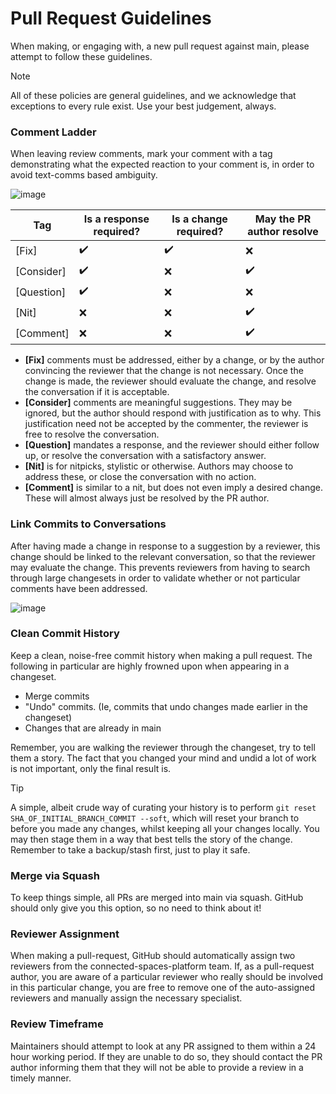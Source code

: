 # Pull Request Guidelines

When making, or engaging with, a new pull request against main, please attempt to follow these guidelines.

> [!NOTE]
> All of these policies are general guidelines, and we acknowledge that exceptions to every rule exist. Use your best judgement, always.


### Comment Ladder
When leaving review comments, mark your comment with a tag demonstrating what the expected reaction to your comment is, in order to avoid text-comms based ambiguity.

![image](https://github.com/user-attachments/assets/9fd015c4-815a-4bd0-82b1-e27a6ab99717)


| Tag  | Is a response required? | Is a change required?  | May the PR author resolve |
| ------------- | ------------- | ------------- | ------------- |
| [Fix]  | ✔️  | ✔️ | ❌  |
| [Consider]  |✔️  | ❌  | ✔️  |
| [Question]  | ✔️  | ❌  | ❌  |
| [Nit]  | ❌  | ❌  | ✔️  |
| [Comment]  | ❌  | ❌  | ✔️  |

- **[Fix]** comments must be addressed, either by a change, or by the author convincing the reviewer that the change is not necessary. Once the change is made, the reviewer should evaluate the change, and resolve the conversation if it is acceptable.
- **[Consider]** comments are meaningful suggestions. They may be ignored, but the author should respond with justification as to why. This justification need not be accepted by the commenter, the reviewer is free to resolve the conversation.
- **[Question]** mandates a response, and the reviewer should either follow up, or resolve the conversation with a satisfactory answer.
- **[Nit]** is for nitpicks, stylistic or otherwise. Authors may choose to address these, or close the conversation with no action.
- **[Comment]** is similar to a nit, but does not even imply a desired change. These will almost always just be resolved by the PR author.

### Link Commits to Conversations
After having made a change in response to a suggestion by a reviewer, this change should be linked to the relevant conversation, so that the reviewer may evaluate the change.
This prevents reviewers from having to search through large changesets in order to validate whether or not particular comments have been addressed.

![image](https://github.com/user-attachments/assets/749326a2-7f21-4836-b635-4de2dd36898f)

### Clean Commit History
Keep a clean, noise-free commit history when making a pull request. The following in particular are highly frowned upon when appearing in a changeset.
- Merge commits
- "Undo" commits. (Ie, commits that undo changes made earlier in the changeset)
- Changes that are already in main

Remember, you are walking the reviewer through the changeset, try to tell them a story. The fact that you changed your mind and undid a lot of work is not important, only the final result is.

> [!TIP]
> A simple, albeit crude way of curating your history is to perform `git reset SHA_OF_INITIAL_BRANCH_COMMIT --soft`, which will reset your branch to before you made any changes, whilst keeping all your changes locally.
> You may then stage them in a way that best tells the story of the change. Remember to take a backup/stash first, just to play it safe.

### Merge via Squash
To keep things simple, all PRs are merged into main via squash. GitHub should only give you this option, so no need to think about it!

### Reviewer Assignment
When making a pull-request, GitHub should automatically assign two reviewers from the connected-spaces-platform team.
If, as a pull-request author, you are aware of a particular reviewer who really should be involved in this particular change, you are free to remove one of the auto-assigned reviewers and manually assign the necessary specialist.

### Review Timeframe
Maintainers should attempt to look at any PR assigned to them within a 24 hour working period. If they are unable to do so, they should contact the PR author informing them that they will not be able to provide a review in a timely manner.
